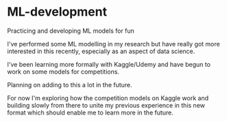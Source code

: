 # ML-development
Practicing and developing ML models for fun

I've performed some ML modelling in my research but have really got more interested in this recently, especially as an aspect of data science.

I've been learning more formally with Kaggle/Udemy and have begun to work on some models for competitions.

Planning on adding to this a lot in the future. 

For now I'm exploring how the competition models on Kaggle work and building slowly from there to unite my previous experience in this new format which should enable me to learn more in the future.

